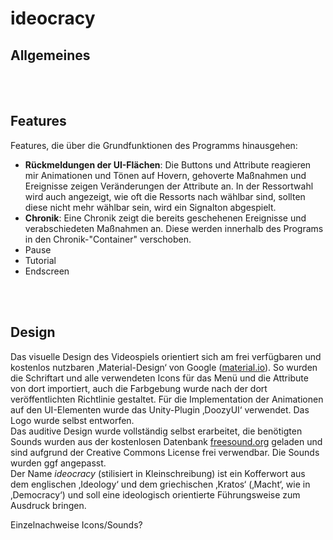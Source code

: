 # ideocracy <br>
<h2>Allgemeines</h2>

<br><br>
<h2>Features</h2>
Features, die über die Grundfunktionen des Programms hinausgehen:
<ul>
<li><b>Rückmeldungen der UI-Flächen</b>: Die Buttons und Attribute reagieren mir Animationen und Tönen auf Hovern, gehoverte Maßnahmen und Ereignisse zeigen Veränderungen der Attribute an. In der Ressortwahl wird auch angezeigt, wie oft die Ressorts nach wählbar sind, sollten diese nicht mehr wählbar sein, wird ein Signalton abgespielt.</li>
<li><b>Chronik</b>: Eine Chronik zeigt die bereits geschehenen Ereignisse und verabschiedeten Maßnahmen an. Diese werden innerhalb des Programs in den Chronik-"Container" verschoben.</li>
<li>Pause</li>
<li>Tutorial</li>
<li>Endscreen</li>
</ul>
<br><br>
<h2>Design</h2>
Das visuelle Design des Videospiels orientiert sich am frei verfügbaren und kostenlos nutzbaren ‚Material-Design‘ von Google (<a href="https://www.material.io">material.io</a>). So wurden die Schriftart und alle verwendeten Icons für das Menü und die Attribute von dort importiert, auch die Farbgebung wurde nach der dort veröffentlichten Richtlinie gestaltet. Für die Implementation der Animationen auf den UI-Elementen wurde das Unity-Plugin ‚DoozyUI‘ verwendet. Das Logo wurde selbst entworfen.<br>
Das auditive Design wurde vollständig selbst erarbeitet, die benötigten Sounds wurden aus der kostenlosen Datenbank <a href="https://www.freesound.org">freesound.org</a> geladen und sind aufgrund der Creative Commons License frei verwendbar. Die Sounds wurden ggf angepasst.<br>
Der Name <i>ideocracy</i> (stilisiert in Kleinschreibung) ist ein Kofferwort aus dem englischen ‚Ideology‘ und dem griechischen ‚Kratos‘ (‚Macht‘, wie in ‚Democracy‘) und soll eine ideologisch orientierte Führungsweise zum Ausdruck bringen.<br>

Einzelnachweise Icons/Sounds?
